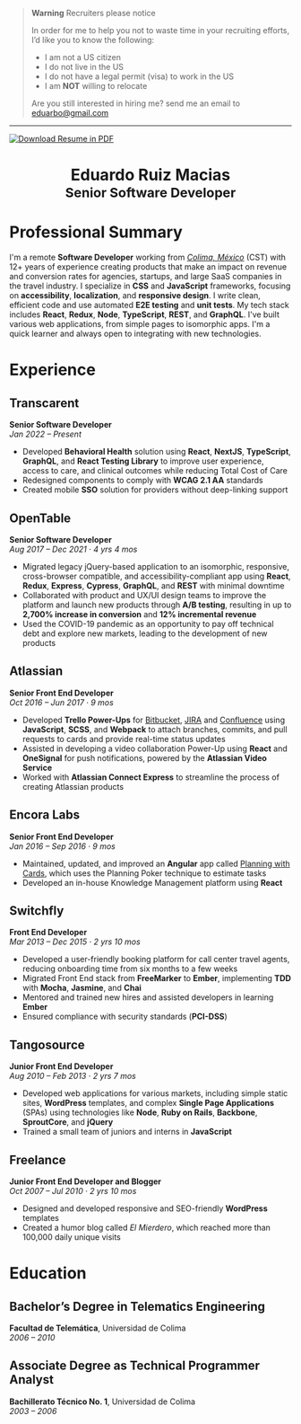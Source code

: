 > **Warning** Recruiters please notice
>
> In order for me to help you not to waste time in your recruiting efforts, I’d like you to know the following:
> 
> - I am not a US citizen
> - I do not live in the US
> - I do not have a legal permit (visa) to work in the US
> - I am **NOT** willing to relocate
>
> Are you still interested in hiring me? send me an email to <eduarbo@gmail.com>

---

<a href="./Eduardo Ruiz Macias - Resume.pdf">![Download Resume in PDF](https://img.shields.io/badge/Download-Resume%20in%20PDF-blueviolet?style=for-the-badge&logo=data:image/png;base64,iVBORw0KGgoAAAANSUhEUgAAAA4AAAAOCAYAAAAfSC3RAAAABmJLR0QA/wD/AP+gvaeTAAAA9klEQVQokaWSwSrEURSHv59sp0liYSHN1kIpCzVbtngBzd4TKAtv4RGsWTLJXhSLmVKSBZM8gCnls/AfXWM0xVmd3/nu79577rnwx0gp1AbQGFrzmKT7q1FdBg6B84LXgC1gI8nJyKPVlro/VFtQu2pHXS/ZxPhuqAMPwJG6MihOjjE9A9tV/gIsAhdjjUlegXZ17eY3NkjUGjADPCXpq/PAW5JewQB61YZfxpZ6p96q0+q9eqPuFuxUXYKfj9MB+sBspTeBtYLtJLkeZawDe8XA34t2pvicK6OMZ0mOC30AXFV5O8klw6HOVV9uoJvqqjoxzP4VHxovhIfhWOU4AAAAAElFTkSuQmCC)</a>

<h1 align="center">Eduardo Ruiz Macias<br /><sub>Senior Software Developer</sub></h1>

# Professional Summary

I'm a remote **Software Developer** working from [*Colima, México*](https://goo.gl/maps/Dq3yZHkDxJMb3N3A6) (CST) with 12+ years of experience creating products that make an impact on revenue and conversion rates for agencies, startups, and large SaaS companies in the travel industry. I specialize in **CSS** and **JavaScript** frameworks, focusing on **accessibility**, **localization**, and **responsive design**. I write clean, efficient code and use automated **E2E testing** and **unit tests**. My tech stack includes **React**, **Redux**, **Node**, **TypeScript**, **REST**, and **GraphQL**. I've built various web applications, from simple pages to isomorphic apps. I'm a quick learner and always open to integrating with new technologies.


# Experience

## Transcarent

**Senior Software Developer**  
*Jan 2022 – Present*

- Developed **Behavioral Health** solution using **React**, **NextJS**, **TypeScript**, **GraphQL**, and **React Testing Library** to improve user experience, access to care, and clinical outcomes while reducing Total Cost of Care
- Redesigned components to comply with **WCAG 2.1 AA** standards
- Created mobile **SSO** solution for providers without deep-linking support


## OpenTable

**Senior Software Developer**  
*Aug 2017 – Dec 2021 · 4 yrs 4 mos*

- Migrated legacy jQuery-based application to an isomorphic, responsive, cross-browser compatible, and accessibility-compliant app using **React**, **Redux**, **Express**, **Cypress**, **GraphQL**, and **REST** with minimal downtime
- Collaborated with product and UX/UI design teams to improve the platform and launch new products through **A/B testing**, resulting in up to **2,700% increase in conversion** and **12% incremental revenue**
- Used the COVID-19 pandemic as an opportunity to pay off technical debt and explore new markets, leading to the development of new products


## Atlassian

**Senior Front End Developer**  
*Oct 2016 – Jun 2017 · 9 mos*

- Developed **Trello Power-Ups** for [Bitbucket](https://support.atlassian.com/trello/docs/using-the-bitbucket-power-up/), [JIRA](https://trello.com/power-ups/586be36326cc4c7e9f70beb3) and [Confluence](https://trello.com/power-ups/586be37142f94dc0871fbcbb) using **JavaScript**, **SCSS**, and **Webpack** to attach branches, commits, and pull requests to cards and provide real-time status updates
- Assisted in developing a video collaboration Power-Up using **React** and **OneSignal** for push notifications, powered by the **Atlassian Video Service**
- Worked with **Atlassian Connect Express** to streamline the process of creating Atlassian products


## Encora Labs

**Senior Front End Developer**  
*Jan 2016 – Sep 2016 · 9 mos*

- Maintained, updated, and improved an **Angular** app called [Planning with Cards](https://planningwith.cards/), which uses the Planning Poker technique to estimate tasks
- Developed an in-house Knowledge Management platform using **React**


## Switchfly

**Front End Developer**  
*Mar 2013 – Dec 2015 · 2 yrs 10 mos*

- Developed a user-friendly booking platform for call center travel agents, reducing onboarding time from six months to a few weeks
- Migrated Front End stack from **FreeMarker** to **Ember**, implementing **TDD** with **Mocha**, **Jasmine**, and **Chai**
- Mentored and trained new hires and assisted developers in learning **Ember**
- Ensured compliance with security standards (**PCI-DSS**)


## Tangosource

**Junior Front End Developer**  
*Aug 2010 – Feb 2013 · 2 yrs 7 mos*

- Developed web applications for various markets, including simple static sites, **WordPress** templates, and complex **Single Page Applications** (SPAs) using technologies like **Node**, **Ruby on Rails**, **Backbone**, **SproutCore**, and **jQuery**
- Trained a small team of juniors and interns in **JavaScript**


## Freelance

**Junior Front End Developer and Blogger**  
*Oct 2007 – Jul 2010 · 2 yrs 10 mos*

- Designed and developed responsive and SEO-friendly **WordPress** templates
- Created a humor blog called *El Mierdero*, which reached more than 100,000 daily unique visits


# Education

## Bachelor’s Degree in Telematics Engineering

**Facultad de Telemática**, Universidad de Colima  
*2006 – 2010*

## Associate Degree as Technical Programmer Analyst

**Bachillerato Técnico No. 1**, Universidad de Colima  
*2003 – 2006*
